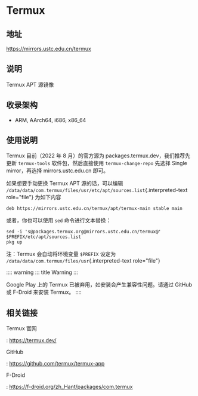 # Termux

## 地址

<https://mirrors.ustc.edu.cn/termux>

## 说明

Termux APT 源镜像

## 收录架构

-   ARM, AArch64, i686, x86_64

## 使用说明

Termux 目前（2022 年 8 月）的官方源为
packages.termux.dev，我们推荐先更新 `termux-tools` 软件包，然后直接使用
`termux-change-repo` 先选择 Single mirror，再选择 mirrors.ustc.edu.cn
即可。

如果想要手动更换 Termux APT 源的话，可以编辑
`/data/data/com.termux/files/usr/etc/apt/sources.list`{.interpreted-text
role="file"} 为如下内容

    deb https://mirrors.ustc.edu.cn/termux/apt/termux-main stable main

或者，你也可以使用 `sed` 命令进行文本替换：

    sed -i 's@packages.termux.org@mirrors.ustc.edu.cn/termux@' $PREFIX/etc/apt/sources.list
    pkg up

注：Termux 会自动将环境变量 `$PREFIX` 设定为
`/data/data/com.termux/files/usr`{.interpreted-text role="file"}

:::: warning
::: title
Warning
:::

Google Play 上的 Termux 已被弃用，如安装会产生兼容性问题。请通过 GitHub
或 F-Droid 来安装 Termux。
::::

## 相关链接

Termux 官网

:   <https://termux.dev/>

GitHub

:   <https://github.com/termux/termux-app>

F-Droid

:   <https://f-droid.org/zh_Hant/packages/com.termux>
